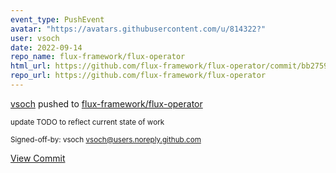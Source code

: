 ```yaml
---
event_type: PushEvent
avatar: "https://avatars.githubusercontent.com/u/814322?"
user: vsoch
date: 2022-09-14
repo_name: flux-framework/flux-operator
html_url: https://github.com/flux-framework/flux-operator/commit/bb2759b13828be8eb920d5eb1c6878077f16f298
repo_url: https://github.com/flux-framework/flux-operator
---
```


<a href='https://github.com/vsoch' target='_blank'>vsoch</a> pushed to <a href='https://github.com/flux-framework/flux-operator' target='_blank'>flux-framework/flux-operator</a>

<small>update TODO to reflect current state of work

Signed-off-by: vsoch <vsoch@users.noreply.github.com></small>

<a href='https://github.com/flux-framework/flux-operator/commit/bb2759b13828be8eb920d5eb1c6878077f16f298' target='_blank'>View Commit</a>
